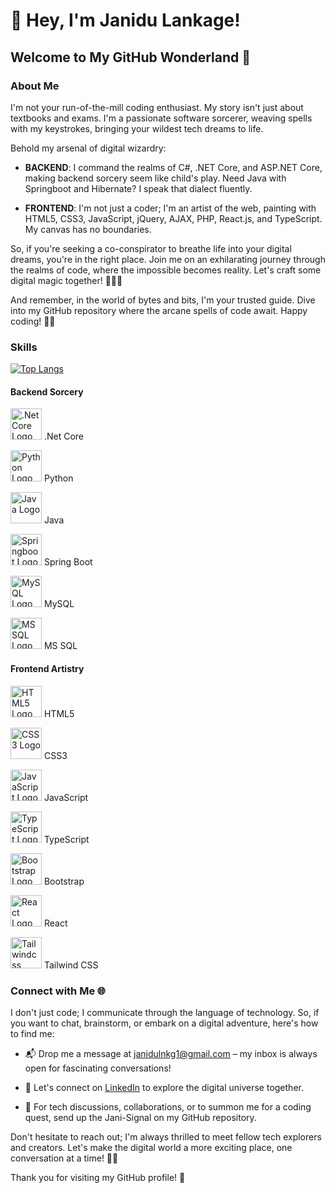 # 👋 Hey, I'm Janidu Lankage!

## Welcome to My GitHub Wonderland 🚀

### About Me

I'm not your run-of-the-mill coding enthusiast. My story isn't just about textbooks and exams. I'm a passionate software sorcerer, weaving spells with my keystrokes, bringing your wildest tech dreams to life.

Behold my arsenal of digital wizardry:

- **BACKEND**: I command the realms of C#, .NET Core, and ASP.NET Core, making backend sorcery seem like child's play. Need Java with Springboot and Hibernate? I speak that dialect fluently.

- **FRONTEND**: I'm not just a coder; I'm an artist of the web, painting with HTML5, CSS3, JavaScript, jQuery, AJAX, PHP, React.js, and TypeScript. My canvas has no boundaries.


So, if you're seeking a co-conspirator to breathe life into your digital dreams, you're in the right place. Join me on an exhilarating journey through the realms of code, where the impossible becomes reality. Let's craft some digital magic together! 🧙‍♂️✨

And remember, in the world of bytes and bits, I'm your trusted guide. Dive into my GitHub repository where the arcane spells of code await. Happy coding! 🚀🌟

### Skills

[![Top Langs](https://github-readme-stats.vercel.app/api/top-langs/?username=janidulnkg1)](https://github.com/anuraghazra/github-readme-stats)

#### Backend Sorcery

<img src="https://cdn.jsdelivr.net/gh/devicons/devicon/icons/dot-net/dot-net-original.svg" alt=".Net Core Logo" width="50" height="50"> .Net Core

<img src="https://cdn.jsdelivr.net/gh/devicons/devicon/icons/python/python-original.svg" alt="Python Logo" width="50" height="50"> Python

<img src="https://cdn.jsdelivr.net/gh/devicons/devicon/icons/java/java-original.svg" alt="Java Logo" width="50" height="50"> Java

<img src="https://cdn.jsdelivr.net/gh/devicons/devicon/icons/spring/spring-original.svg" alt="Springboot Logo" width="50" height="50"> Spring Boot

<img src="https://cdn.jsdelivr.net/gh/devicons/devicon/icons/mysql/mysql-original.svg" alt="MySQL Logo" width="50" height="50"> MySQL

<img src="https://cdn.jsdelivr.net/gh/devicons/devicon/icons/microsoftsqlserver/microsoftsqlserver-plain.svg" alt="MSSQL Logo" width="50" height="50"> MS SQL

#### Frontend Artistry

<img src="https://cdn.jsdelivr.net/gh/devicons/devicon/icons/html5/html5-original.svg" alt="HTML5 Logo" width="50" height="50"> HTML5

<img src="https://cdn.jsdelivr.net/gh/devicons/devicon/icons/css3/css3-original.svg" alt="CSS3 Logo" width="50" height="50"> CSS3

<img src="https://cdn.jsdelivr.net/gh/devicons/devicon/icons/javascript/javascript-original.svg" alt="JavaScript Logo" width="50" height="50"> JavaScript

<img src="https://www.vectorlogo.zone/logos/typescriptlang/typescriptlang-icon.svg" alt="TypeScript Logo" width="50" height="50"> TypeScript

<img src="https://cdn.jsdelivr.net/gh/devicons/devicon/icons/bootstrap/bootstrap-original.svg" alt="Bootstrap Logo" width="50" height="50"> Bootstrap

<img src="https://cdn.jsdelivr.net/gh/devicons/devicon/icons/react/react-original.svg" alt="React Logo" width="50" height="50"> React

<img src="https://upload.wikimedia.org/wikipedia/commons/d/d5/Tailwind_CSS_Logo.svg" alt="Tailwindcss Logo" width="50" height="50"> Tailwind CSS


### Connect with Me 🌐

I don't just code; I communicate through the language of technology. So, if you want to chat, brainstorm, or embark on a digital adventure, here's how to find me:

- 📬 Drop me a message at janidulnkg1@gmail.com – my inbox is always open for fascinating conversations!

- 💼 Let's connect on [LinkedIn](https://www.linkedin.com/in/janidu-lankage-12336767/) to explore the digital universe together.

- 🚀 For tech discussions, collaborations, or to summon me for a coding quest, send up the Jani-Signal on my GitHub repository.

Don't hesitate to reach out; I'm always thrilled to meet fellow tech explorers and creators. Let's make the digital world a more exciting place, one conversation at a time! 🚀💬

Thank you for visiting my GitHub profile! 🙌
